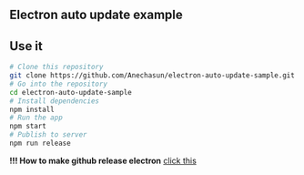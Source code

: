 ## Electron auto update example

## Use it

```bash
# Clone this repository
git clone https://github.com/Anechasun/electron-auto-update-sample.git
# Go into the repository
cd electron-auto-update-sample
# Install dependencies
npm install
# Run the app
npm start
# Publish to server
npm run release
```

**!!! How to make github release electron** [click this](https://github.com/iffy/electron-updater-example)
